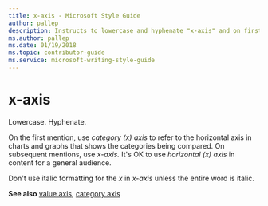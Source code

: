 ```yaml
---
title: x-axis - Microsoft Style Guide
author: pallep
description: Instructs to lowercase and hyphenate "x-axis" and on first mention, use category (x) axis to refer to the horizontal axis in charts and graphs.
ms.author: pallep
ms.date: 01/19/2018
ms.topic: contributor-guide
ms.service: microsoft-writing-style-guide
---
```


# x-axis

Lowercase. Hyphenate. 

On the first mention, use *category (x) axis* to refer to the horizontal axis in charts and graphs that shows the categories being compared. On subsequent mentions, use *x-axis.* It's OK to use *horizontal (x) axis* in content for a general audience. 

Don't use italic formatting for the *x* in *x-axis* unless the entire word is italic.

**See also** [value axis](~/a-z-word-list-term-collections/v/value-axis.md), [category axis](~/a-z-word-list-term-collections/c/category-axis.md)
